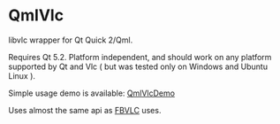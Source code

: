 QmlVlc
======

libvlc wrapper for Qt Quick 2/Qml.

Requires Qt 5.2.
Platform independent, and should work on any platform supported by Qt and Vlc ( but was tested only on Windows and Ubuntu Linux ).

Simple usage demo is available: [QmlVlcDemo](https://github.com/RSATom/QmlVlcDemo)

Uses almost the same api as [FBVLC](http://code.google.com/p/fbvlc/wiki/FBVLC_API?ts=1396926615&updated=FBVLC_API) uses.

